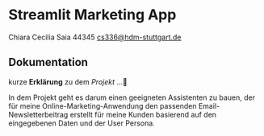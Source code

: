 # Streamlit Marketing App

Chiara Cecilia Saia
44345
cs336@hdm-stuttgart.de

## Dokumentation

kurze **Erklärung** zu dem *Projekt* ...🚀

In dem Projekt geht es darum einen geeigneten Assistenten zu bauen, der für meine Online-Marketing-Anwendung den passenden Email-Newsletterbeitrag erstellt für meine Kunden basierend auf den eingegebenen Daten und der User Persona.
